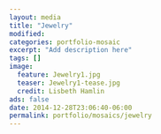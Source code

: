 ```yaml
---
layout: media
title: "Jewelry"
modified:
categories: portfolio-mosaic
excerpt: "Add description here"
tags: []
image:
  feature: Jewelry1.jpg
  teaser: Jewelry1-tease.jpg
  credit: Lisbeth Hamlin
ads: false
date: 2014-12-28T23:06:40-06:00
permalink: portfolio/mosaics/jewelry
---
```


